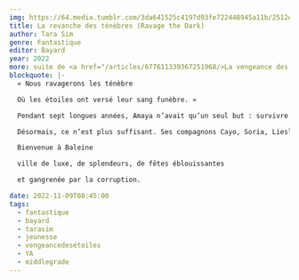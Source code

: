 ```yaml
---
img: https://64.media.tumblr.com/3da641525c4197d93fe722448945a11b/2512ebc07f21a4e3-73/s640x960/36fcc72c42bbe9b7fd2fe24446056fd7f501be00.jpg
title: La revanche des ténèbres (Ravage the Dark)
author: Tara Sim
genre: Fantastique
editor: Bayard
year: 2022
more: suite de <a href="/articles/677611339367251968/>La vengeance des étoiles</a>
blockquote: |-
  « Nous ravagerons les ténèbre

  Où les étoiles ont versé leur sang funèbre. »

  Pendant sept longues années, Amaya n’avait qu’un seul but : survivre

  Désormais, ce n’est plus suffisant. Ses compagnons Cayo, Soria, Liesl, Deadshot et Rémy comptent sur elle pour les venger de celui qui les a trahis. Mais depuis les évènements de Moray, Cayo et Amaya ne se font plus confiance. À Baleine, ville rongée par la fièvre des cendres, ils devront s’allier pour enquêter sur la terrifiante épidémie. Et tenter d’assouvir leur soif de vengeance.

  Bienvenue à Baleine

  ville de luxe, de splendeurs, de fêtes éblouissantes

  et gangrenée par la corruption.

date: 2022-11-09T08:45:00
tags:
  - fantastique
  - bayard
  - tarasim
  - jeunesse
  - vengeancedesétoiles
  - YA
  - middlegrade
---
```

